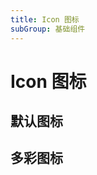 ```yaml
---
title: Icon 图标
subGroup: 基础组件
---
```


# Icon 图标

## 默认图标

<Demo src="./demos/icon.tsx" />

## 多彩图标

<Demo src="./demos/color.tsx" />